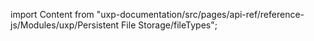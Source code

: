 
import Content from "uxp-documentation/src/pages/api-ref/reference-js/Modules/uxp/Persistent File Storage/fileTypes";

<Content query="product=xd"/>
